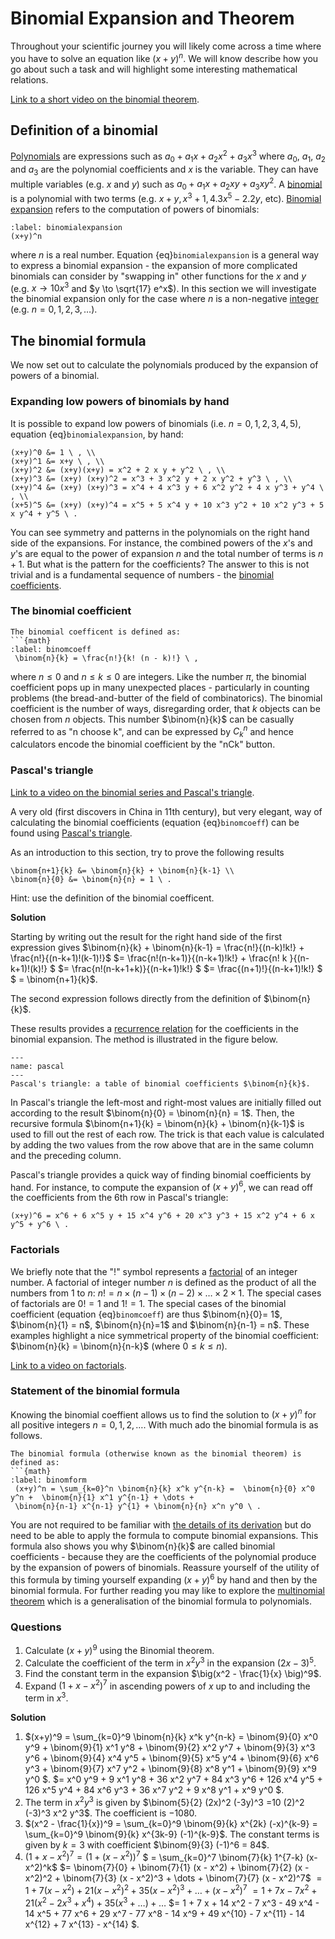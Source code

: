 # Binomial Expansion and Theorem

Throughout your scientific journey you will likely come across a time where you have to solve an equation like $(x+y)^n$.
We will know describe how you go about such a task and will highlight some interesting mathematical relations.

[Link to a short video on the binomial theorem](https://www.youtube.com/watch?v=iPwrDWQ7hPc).

## Definition of a binomial

[Polynomials](https://en.wikipedia.org/wiki/Polynomial) are expressions such as $a_0 + a_1 x + a_2 x^2 + a_3 x^3$ where
$a_0$, $a_1$, $a_2$ and $a_3$ are the polynomial coefficients and $x$ is the variable.
They can have multiple variables (e.g. $x$ and $y$) such as $a_0 + a_1 x + a_2 x y + a_3 x y^2$.
A [binomial](https://en.wikipedia.org/wiki/Binomial_(polynomial)) is a polynomial with two terms (e.g. $x + y, x^3 + 1,
4.3 x^5 - 2.2 y$, etc).
[Binomial expansion](https://en.wikipedia.org/wiki/Binomial_theorem) refers to the computation of powers of binomials:
```{math}
:label: binomialexpansion
(x+y)^n
```
where $n$ is a real number.
Equation {eq}`binomialexpansion` is a general way to express a binomial expansion - the expansion of more complicated binomials can consider by
"swapping in" other functions for the $x$ and $y$ (e.g. $x\to 10 x^3$ and $y \to \sqrt{17} e^x$).
In this section we will investigate the binomial expansion only for the case where $n$ is a non-negative
[integer](https://en.wikipedia.org/wiki/Integer) (e.g. $n=0,1,2,3,\dots$).


## The binomial formula

We now set out to calculate the polynomials produced by the expansion of powers of a binomial.

### Expanding low powers of binomials by hand

It is possible to expand low powers of binomials (i.e. $n=0,1,2,3,4,5$), equation {eq}`binomialexpansion`, by hand:
```{math}
(x+y)^0 &= 1 \ , \\
(x+y)^1 &= x+y \ , \\
(x+y)^2 &= (x+y)(x+y) = x^2 + 2 x y + y^2 \ , \\
(x+y)^3 &= (x+y) (x+y)^2 = x^3 + 3 x^2 y + 2 x y^2 + y^3 \ , \\
(x+y)^4 &= (x+y) (x+y)^3 = x^4 + 4 x^3 y + 6 x^2 y^2 + 4 x y^3 + y^4 \ , \\
(x+5)^5 &= (x+y) (x+y)^4 = x^5 + 5 x^4 y + 10 x^3 y^2 + 10 x^2 y^3 + 5 x y^4 + y^5 \ .
```
You can see symmetry and patterns in the polynomials on the right hand side of the expansions.
For instance, the combined powers of the $x$'s and $y$'s are equal to the power of expansion $n$ and the total number
of terms is $n+1$.
But what is the pattern for the coefficients?
The answer to this is not trivial and is a fundamental sequence of numbers - the
[binomial coefficients](https://en.wikipedia.org/wiki/Binomial_coefficient).

### The binomial coefficient

```{admonition} The binomial coefficient
The binomial coefficent is defined as:
```{math}
:label: binomcoeff
 \binom{n}{k} = \frac{n!}{k! (n - k)!} \ ,
```
where $n\le0$ and $n\le k \le 0$ are integers.
Like the number $\pi$, the binomial coefficient pops up in many unexpected places - particularly in counting problems
(the bread-and-butter of the field of combinatorics).
The binomial coefficient is the number of ways, disregarding order, that $k$ objects can be chosen from $n$ objects.
This number $\binom{n}{k}$ can be casually referred to as "n choose k", and can be expressed by $C^n_k$ and hence
calculators encode the binomial coefficient by the "nCk" button.

### Pascal's triangle

[Link to a video on the binomial series and Pascal's triangle](https://www.youtube.com/watch?v=XMriWTvPXHI).

A very old (first discovers in China in 11th century), but very elegant, way of calculating the binomial coefficients
(equation {eq}`binomcoeff`) can be found using
[Pascal's triangle](https://en.wikipedia.org/wiki/Pascal%27s_trianglehttps://en.wikipedia.org/wiki/Pascal%27s_triangle).

As an introduction to this section, try to prove the following results
```{math}
\binom{n+1}{k} &= \binom{n}{k} + \binom{n}{k-1} \\
\binom{n}{0} &= \binom{n}{n} = 1 \ .
```
Hint: use the definition of the binomial coefficent.

**Solution**

Starting by writing out the result for the right hand side of the first expression gives
$\binom{n}{k} + \binom{n}{k-1} = \frac{n!}{(n-k)!k!} + \frac{n!}{(n-k+1)!(k-1)!}$
$= \frac{n!(n-k+1)}{(n-k+1)!k!} + \frac{n! k }{(n-k+1)!(k)!} $
$= \frac{n!(n-k+1+k)}{(n-k+1)!k!} $
$= \frac{(n+1)!}{(n-k+1)!k!} $
$ = \binom{n+1}{k}$.

The second expression follows directly from the definition of $\binom{n}{k}$.

These results provides a [recurrence relation](https://en.wikipedia.org/wiki/Recurrence_relation) for the coefficients
in the binomial expansion.
The method is illustrated in the figure below.
```{figure} pascal.png
---
name: pascal
---
Pascal's triangle: a table of binomial coefficients $\binom{n}{k}$.
```
In Pascal's triangle the left-most and right-most values are initially filled out according to the result
$\binom{n}{0} = \binom{n}{n} = 1$.
Then, the recursive formula $\binom{n+1}{k} = \binom{n}{k} + \binom{n}{k-1}$ is used to fill out the rest of each row.
The trick is that each value is calculated by adding the two values from the row above that are in the same column and
the preceding column.

Pascal's triangle provides a quick way of finding binomial coefficients by hand.
For instance, to compute the expansion of $(x+y)^6$, we can read off the coefficients from the 6th row in Pascal's triangle:
```{math}
(x+y)^6 = x^6 + 6 x^5 y + 15 x^4 y^6 + 20 x^3 y^3 + 15 x^2 y^4 + 6 x y^5 + y^6 \ .
```

### Factorials

We briefly note that the "$!$" symbol represents a [factorial](https://en.wikipedia.org/wiki/Factorial) of an integer number.
A factorial of integer number $n$ is defined as the product of all the numbers from $1$ to $n$:
$n! = n \times (n-1) \times (n-2) \times \dots \times 2 \times 1$.
The special cases of factorials are $0! =1$ and $1!=1$.
The special cases of the binomial coefficient (equation {eq}`binomcoeff`) are thus $\binom{n}{0}= 1$, $\binom{n}{1} = n$, $\binom{n}{n}=1$ and
$\binom{n}{n-1} = n$.
These examples highlight a nice symmetrical property of the binomial coefficient: $\binom{n}{k} = \binom{n}{n-k}$ (where
$0 \le k \le n$).

[Link to a video on factorials](https://www.youtube.com/watch?v=pxh__ugRKz8).

### Statement of the binomial formula

Knowing the binomial coeffient allows us to find the solution to $(x + y)^n$ for all positive integers $n=0,1,2,\dots$.
With much ado the binomial formula is as follows.
```{admonition} The binomial formula
The binomial formula (otherwise known as the binomial theorem) is defined as:
```{math}
:label: binomform
 (x+y)^n = \sum_{k=0}^n \binom{n}{k} x^k y^{n-k} =  \binom{n}{0} x^0 y^n +  \binom{n}{1} x^1 y^{n-1} + \dots +
 \binom{n}{n-1} x^{n-1} y^{1} + \binom{n}{n} x^n y^0 \ .
```
You are not required to be familiar with
[the details of its derivation](https://math.stackexchange.com/questions/119480/derivation-of-binomial-coefficient-in-binomial-theorem)
but do need to be able to apply the formula to compute binomial expansions.
This formula also shows you why $\binom{n}{k}$ are called binomial coefficients - because they are the coefficients of
the polynomial produce by the expansion of powers of binomials.
Reassure yourself of the utility of this formula by timing yourself expanding $(x+y)^6$ by hand and then by the binomial
formula.
For further reading you may like to explore the [multinomial theorem](https://en.wikipedia.org/wiki/Multinomial_theorem)
which is a generalisation of the binomial formula to polynomials.


### Questions
1. Calculate $(x+y)^9$ using the Binomial theorem.
2. Calculate the coefficient of the term in $x^2 y^3$ in the expansion $(2 x - 3)^5$.
3. Find the constant term in the expansion $\big(x^2 - \frac{1}{x} \big)^9$.
4. Expand $(1+x-x^2)^7$ in ascending powers of $x$ up to and including the term in $x^3$.

**Solution**

1. $(x+y)^9 = \sum_{k=0}^9 \binom{n}{k} x^k y^{n-k} = \binom{9}{0} x^0 y^9 +  \binom{9}{1} x^1 y^8 +  \binom{9}{2} x^2 y^7 +
\binom{9}{3} x^3 y^6 +  \binom{9}{4} x^4 y^5 +  \binom{9}{5} x^5 y^4 +  \binom{9}{6} x^6 y^3 +
\binom{9}{7} x^7 y^2 +  \binom{9}{8} x^8 y^1 +  \binom{9}{9} x^9 y^0 $.
$= x^0 y^9 +  9 x^1 y^8 +  36 x^2 y^7 + 84 x^3 y^6 + 126 x^4 y^5 + 126 x^5 y^4 + 84 x^6 y^3 + 36 x^7 y^2 +  9 x^8 y^1 +  x^9 y^0 $.
2. The term in $x^2 y^3$ is given by $\binom{5}{2} (2x)^2 (-3y)^3 =10 (2)^2 (-3)^3 x^2 y^3$.
The coefficient is $-1080$.
3. $(x^2 - \frac{1}{x})^9 = \sum_{k=0}^9 \binom{9}{k} x^{2k} (-x)^{k-9} = \sum_{k=0}^9 \binom{9}{k} x^{3k-9} (-1)^{k-9}$.
The constant terms is given by $k=3$ with coefficient $\binom{9}{3} (-1)^6 = 84$.
4. $(1+x-x^2)^7 = (1+(x-x^2))^7$
$ = \sum_{k=0}^7 \binom{7}{k} 1^{7-k} (x-x^2)^k$
$= \binom{7}{0}  + \binom{7}{1} (x - x^2) + \binom{7}{2} (x - x^2)^2 + \binom{7}{3} (x - x^2)^3 +
\dots + \binom{7}{7} (x - x^2)^7$
$= 1  + 7 (x - x^2) + 21 (x - x^2)^2 + 35 (x - x^2)^3 +
\dots + (x - x^2)^7$
$=1 + 7x - 7 x^2 + 21 (x^2 - 2 x^3 + x^4) + 35 (x^3 + \dots) + \dots$
$= 1 + 7 x + 14 x^2 - 7 x^3 - 49 x^4 - 14 x^5 + 77 x^6 + 29 x^7 - 77 x^8 - 14 x^9 + 49 x^{10} - 7 x^{11} - 14 x^{12} + 7 x^{13} - x^{14} $.

